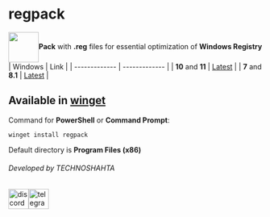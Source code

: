# regpack
<img align="center" width="60" height="60" src="https://upload.wikimedia.org/wikipedia/en/9/97/Registry_Editor_icon.png">**Pack** with **.reg** files for essential optimization of **Windows Registry**
| Windows  | Link |
| ------------- | ------------- |
| **10** and **11**  | [Latest](https://github.com/donkrage/regpack/releases/latest)  |
| **7** and **8.1**  | [Latest](https://github.com/donkrage/regpack/releases/tag/1.00)  |
## Available in [**winget**](https://learn.microsoft.com/windows/package-manager/winget)
Command for **PowerShell** or **Command Prompt**:
```
winget install regpack
```
Default directory is **Program Files (x86)**
###### Developed by TECHNOSHAHTA
[<img src='https://cdn.jsdelivr.net/npm/simple-icons@3.0.1/icons/discord.svg' alt='discord' height='40'>](https://discord.gg/mB6DprqmR9)[<img src='https://cdn.jsdelivr.net/npm/simple-icons@3.0.1/icons/telegram.svg' alt='telegram' height='40'>](https://t.me/TECHNOSHAHTA)
